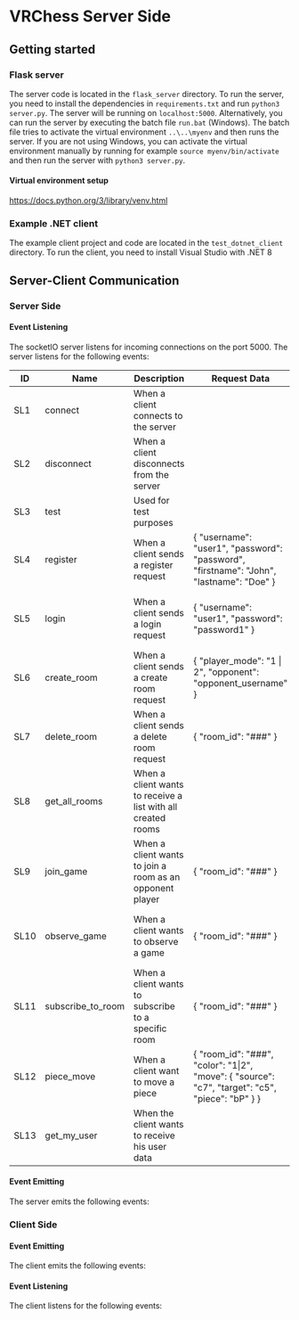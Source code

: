 # VRChess Server Side

## Getting started

### Flask server

The server code is located in the `flask_server` directory. To run the server, you need to install the dependencies in `requirements.txt` and run `python3 server.py`. The server will be running on `localhost:5000`. Alternatively, you can run the server by executing the batch file `run.bat` (Windows).
The batch file tries to activate the virtual environment `..\..\myenv` and then runs the server. If you are not using Windows, you can activate the virtual environment manually by running for example `source myenv/bin/activate` and then run the server with `python3 server.py`.

#### Virtual environment setup

<https://docs.python.org/3/library/venv.html>

### Example .NET client

The example client project and code are located in the `test_dotnet_client` directory. To run the client, you need to install Visual Studio with .NET 8

## Server-Client Communication

### Server Side

#### Event Listening

The socketIO server listens for incoming connections on the port 5000. The server listens for the following events:

| ID   | Name              | Description                                                    | Request Data                                                                                         | Return                                                                                           | Emit                                | LoggedIn       |
|------|-------------------|----------------------------------------------------------------|------------------------------------------------------------------------------------------------------|--------------------------------------------------------------------------------------------------|-------------------------------------|----------------|
| SL1  | connect           | When a client connects to the server                           |                                                                                                      |                                                                                                  |                                     |                |
| SL2  | disconnect        | When a client disconnects from the   server                    |                                                                                                      |                                                                                                  |                                     |                |
| SL3  | test              | Used for test purposes                                         |                                                                                                      |                                                                                                  |                                     |                |
| SL4  | register          | When a client sends a register request                         | { "username": "user1", "password":   "password", "firstname": "John",   "lastname": "Doe" }          | {'status': 'success\|error',   'message': 'User registered successfully'}                        |                                     | @not_logged_in |
| SL5  | login             | When a client sends a login request                            | { "username": "user1", "password":   "password1" }                                                   | {'status': 'success\|error', 'message': 'Logged in successfully.', 'data':   user.serialize()}   | authenticated                       | @not_logged_in |
| SL6  | create_room       | When a client sends a create room request                      | { "player_mode": "1 \| 2", "opponent":   "opponent_username" }                                       | {'status': 'success\|error', 'message': 'Room created successfully',   'data': room.serialize()} | room_created(Br)                    | Yes            |
| SL7  | delete_room       | When a client sends a delete room request                      | { "room_id": "###" }                                                                                 | { "status": "success\|error", "message":   "Room deleted successfully" }                         | room_deleted(Br)                    | Yes            |
| SL8  | get_all_rooms     | When a client wants to receive a   list with all created rooms |                                                                                                      | list with all rooms serialized                                                                   |                                     |                |
| SL9  | join_game         | When a client wants to join a room as an opponent player       | { "room_id": "###" }                                                                                 | {"success\|error","msg"}                                                                         | room_updated(Br), room_updated_(Mu) | Yes            |
| SL10 | observe_game      | When a client wants to observe a game                          | { "room_id": "###" }                                                                                 | { "status": "success\|error", "message":   "Joined room as observer successfully" }              | room_updated(Br), room_updated_(Mu) | Yes            |
| SL11 | subscribe_to_room | When a client wants to subscribe to a specific room            | { "room_id": "###" }                                                                                 | { "status":   "success\|error", "message": "Subscribed to room   ###" }                          |                                     | Yes            |
| SL12 | piece_move        | When a client want to move a piece                             | { "room_id": "###", "color":   "1\|2", "move": { "source": "c7",   "target": "c5", "piece": "bP" } } | { "status": "success\|error", "message":   "Piece moved successfully", "data": "FEN" }           | piece_moved_(Mu)                    | Yes            |
| SL13 | get_my_user       | When the client wants to receive his   user data               |                                                                                                      | Serialized User obj                                                                              |                                     | Yes            |


#### Event Emitting

The server emits the following events:

### Client Side

#### Event Emitting

The client emits the following events:

#### Event Listening

The client listens for the following events: